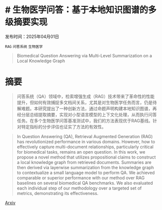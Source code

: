 # # 生物医学问答：基于本地知识图谱的多级摘要实现

发布时间：2025年04月01日

`RAG` `问答系统` `生物医学`

> Biomedical Question Answering via Multi-Level Summarization on a Local Knowledge Graph

# 摘要

> 问答系统（QA）领域中，检索增强生成（RAG）技术带来了革命性的性能提升，但如何有效捕捉多文档间关系，尤其是对生物医学任务而言，仍是待解难题。本研究提出了一种创新方法，通过命题声明构建本地知识图谱，再经分层总结提取摘要，实现对小型语言模型的上下文化处理，从而执行问答任务。在多个生物医学问答基准测试中，我们的方法表现优于RAG基线。针对特定指标的分步评估也证实了方法的有效性。

> In Question Answering (QA), Retrieval Augmented Generation (RAG) has revolutionized performance in various domains. However, how to effectively capture multi-document relationships, particularly critical for biomedical tasks, remains an open question. In this work, we propose a novel method that utilizes propositional claims to construct a local knowledge graph from retrieved documents. Summaries are then derived via layerwise summarization from the knowledge graph to contextualize a small language model to perform QA. We achieved comparable or superior performance with our method over RAG baselines on several biomedical QA benchmarks. We also evaluated each individual step of our methodology over a targeted set of metrics, demonstrating its effectiveness.

[Arxiv](https://arxiv.org/abs/2504.01309)